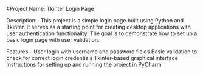 #Project Name: Tkinter Login Page

Description:-
  This project is a simple login page built using Python and Tkinter. It serves as a starting point for creating desktop applications with user authentication functionality. The goal is to demonstrate how to set up a basic login page with user validation.

Features:-
  User login with username and password fields
  Basic validation to check for correct login credentials
  Tkinter-based graphical interface
  Instructions for setting up and running the project in PyCharm
